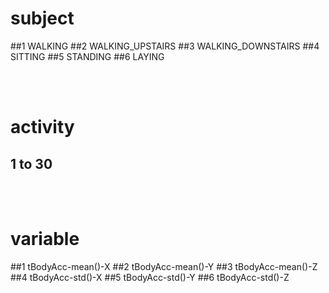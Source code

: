 #  subject

##1 WALKING
##2 WALKING_UPSTAIRS
##3 WALKING_DOWNSTAIRS
##4 SITTING
##5 STANDING
##6 LAYING

<br><br>

#  activity
## 1 to 30
<br><br>

# variable
 
##1 tBodyAcc-mean()-X
##2 tBodyAcc-mean()-Y
##3 tBodyAcc-mean()-Z
##4 tBodyAcc-std()-X
##5 tBodyAcc-std()-Y
##6 tBodyAcc-std()-Z
